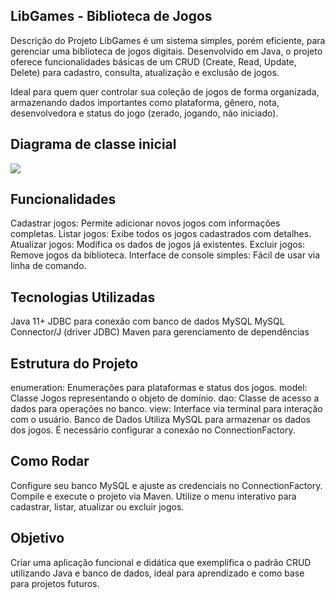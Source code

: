 ## LibGames - Biblioteca de Jogos
Descrição do Projeto
LibGames é um sistema simples, porém eficiente, para gerenciar uma biblioteca de jogos digitais. Desenvolvido em Java, o projeto oferece funcionalidades básicas de um CRUD (Create, Read, Update, Delete) para cadastro, consulta, atualização e exclusão de jogos.

Ideal para quem quer controlar sua coleção de jogos de forma organizada, armazenando dados importantes como plataforma, gênero, nota, desenvolvedora e status do jogo (zerado, jogando, não iniciado).

## Diagrama de classe inicial
![](https://cdn.discordapp.com/attachments/1250289117909090375/1382871346144346122/raw.png?ex=684cbacd&is=684b694d&hm=f856312cec8e462e9d43bb153145dc8fc45ade6ee9283d3a8101932a7542103f)
## Funcionalidades
Cadastrar jogos: Permite adicionar novos jogos com informações completas.
Listar jogos: Exibe todos os jogos cadastrados com detalhes.
Atualizar jogos: Modifica os dados de jogos já existentes.
Excluir jogos: Remove jogos da biblioteca.
Interface de console simples: Fácil de usar via linha de comando.

## Tecnologias Utilizadas

Java 11+
JDBC para conexão com banco de dados MySQL
MySQL Connector/J (driver JDBC)
Maven para gerenciamento de dependências

## Estrutura do Projeto
enumeration: Enumerações para plataformas e status dos jogos.
model: Classe Jogos representando o objeto de domínio.
dao: Classe de acesso a dados para operações no banco.
view: Interface via terminal para interação com o usuário.
Banco de Dados
Utiliza MySQL para armazenar os dados dos jogos. É necessário configurar a conexão no ConnectionFactory.

## Como Rodar

Configure seu banco MySQL e ajuste as credenciais no ConnectionFactory.
Compile e execute o projeto via Maven.
Utilize o menu interativo para cadastrar, listar, atualizar ou excluir jogos.

## Objetivo
Criar uma aplicação funcional e didática que exemplifica o padrão CRUD utilizando Java e banco de dados, ideal para aprendizado e como base para projetos futuros.

